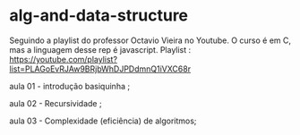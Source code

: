 # alg-and-data-structure

Seguindo a playlist do professor Octavio Vieira no Youtube. O curso é em C, mas a linguagem desse rep é javascript. Playlist : 
https://youtube.com/playlist?list=PLAGoEvRJAw9BRjbWhDJPDdmnQ1iVXC68r

aula 01 - introdução basiquinha ;

aula 02 - Recursividade ;

aula 03 - Complexidade (eficiência) de algoritmos;
